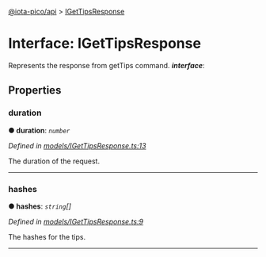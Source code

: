 [@iota-pico/api](../README.md) > [IGetTipsResponse](../interfaces/igettipsresponse.md)



# Interface: IGetTipsResponse


Represents the response from getTips command.
*__interface__*: 



## Properties
<a id="duration"></a>

###  duration

**●  duration**:  *`number`* 

*Defined in [models/IGetTipsResponse.ts:13](https://github.com/iotaeco/iota-pico-api/blob/a82374b/src/models/IGetTipsResponse.ts#L13)*



The duration of the request.




___

<a id="hashes"></a>

###  hashes

**●  hashes**:  *`string`[]* 

*Defined in [models/IGetTipsResponse.ts:9](https://github.com/iotaeco/iota-pico-api/blob/a82374b/src/models/IGetTipsResponse.ts#L9)*



The hashes for the tips.




___


